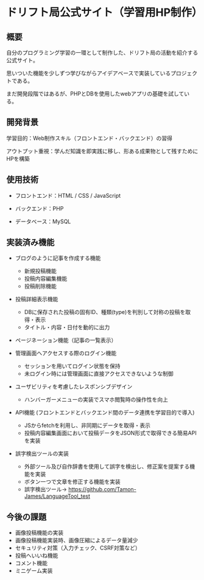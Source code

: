 # ドリフト局公式サイト（学習用HP制作） 

## 概要 

自分のプログラミング学習の一環として制作した、ドリフト局の活動を紹介する公式サイト。

思いついた機能を少しずつ学びながらアイデアベースで実装しているプロジェクトである。

まだ開発段階ではあるが、PHPとDBを使用したwebアプリの基礎を試している。 

## 開発背景 

学習目的：Web制作スキル（フロントエンド・バックエンド）の習得 

アウトプット重視：学んだ知識を即実践に移し、形ある成果物として残すためにHPを構築 

## 使用技術 

- フロントエンド：HTML / CSS / JavaScript

- バックエンド：PHP

- データベース：MySQL

## 実装済み機能 

- ブログのように記事を作成する機能
  - 新規投稿機能
  - 投稿内容編集機能
  - 投稿削除機能
 
    
- 投稿詳細表示機能
  - DBに保存された投稿の固有ID、種類(type)を判別して対称の投稿を取得・表示
  - タイトル・内容・日付を動的に出力
 
    
- ページネーション機能（記事の一覧表示）

  
- 管理画面へアクセスする際のログイン機能
  - セッションを用いてログイン状態を保持
  - 未ログイン時には管理画面に直接アクセスできないような制御
 
    
- ユーザビリティを考慮したレスポンシブデザイン
  - ハンバーガーメニューの実装でスマホ閲覧時の操作性を向上
 
    
- API機能 (フロントエンドとバックエンド間のデータ連携を学習目的で導入)
  - JSからfetchを利用し、非同期にデータを取得・表示
  - 投稿内容編集画面において投稿データをJSON形式で取得できる簡易APIを実装
 
- 誤字検出ツールの実装
  - 外部ツール及び自作辞書を使用して誤字を検出し、修正案を提案する機能を実装
  - ボタン一つで文章を修正する機能を実装
  - 誤字検出ツール→ https://github.com/Tamon-James/LanguageTool_test
  

## 今後の課題 
- 画像投稿機能の実装
- 画像投稿機能実装時、画像圧縮によるデータ量減少
- セキュリティ対策（入力チェック、CSRF対策など）
- 投稿へいいね機能
- コメント機能
- ミニゲーム実装
